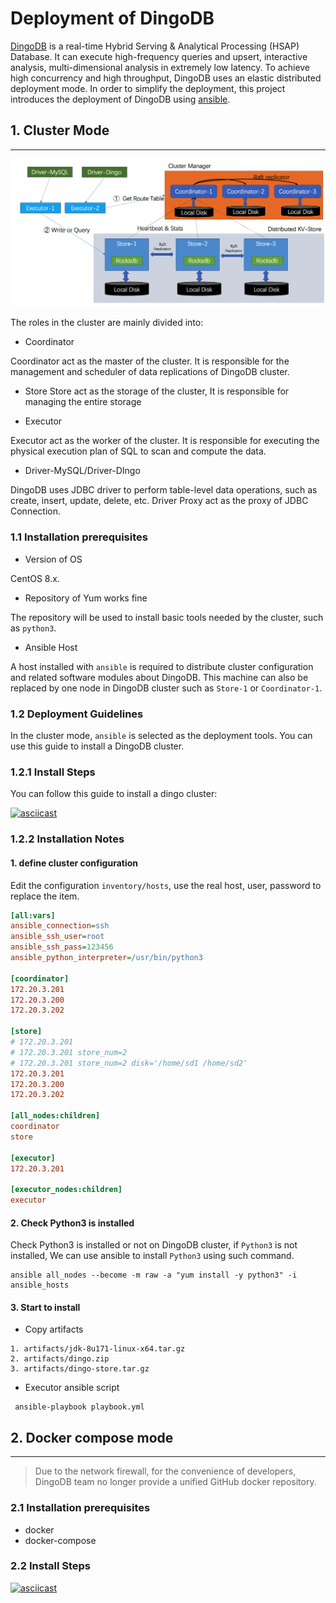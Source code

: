 # Deployment of DingoDB
[DingoDB](https://github.com/dingodb/dingo) is a real-time Hybrid Serving & Analytical Processing (HSAP) Database. It can execute high-frequency queries and upsert, interactive analysis, multi-dimensional analysis in extremely low latency. To achieve high concurrency and high throughput, DingoDB uses an elastic distributed deployment mode.
In order to simplify the deployment, this project introduces the deployment of DingoDB using [ansible](https://www.ansible.com/).

## 1. Cluster Mode

----

![Physical Topology about DingoDB](./refer/cluster_topology.png)

The roles in the cluster are mainly divided into:

- Coordinator

Coordinator act as the master of the cluster. It is responsible for the management and scheduler of data replications of DingoDB cluster.

- Store
Store act as the storage of the cluster,  It is responsible for managing the entire storage

- Executor

Executor act as the worker of the cluster. It is responsible for executing the physical execution plan of  SQL to scan and compute the data.

- Driver-MySQL/Driver-DIngo

DingoDB uses JDBC driver to perform table-level data operations, such as create, insert, update, delete, etc. Driver Proxy act as the proxy of JDBC Connection.
### 1.1 Installation prerequisites

- Version of OS

CentOS 8.x.

- Repository of Yum works fine

The repository will be used to install basic tools needed by the cluster, such as `python3`.

- Ansible Host

A host installed with `ansible` is required to  distribute cluster configuration and related software modules about DingoDB. This machine can also be replaced by one node in DingoDB cluster such as `Store-1` or `Coordinator-1`.

### 1.2 Deployment Guidelines

In the cluster mode, `ansible` is selected as the deployment tools. You can use this guide to install a DingoDB cluster.


### 1.2.1 Install Steps

You can follow this guide to install a dingo cluster:

[![asciicast](https://asciinema.org/a/kpqwIfdN2NcyUIqHC5RJrmMjK.svg)](https://asciinema.org/a/kpqwIfdN2NcyUIqHC5RJrmMjK)

### 1.2.2 Installation Notes

#### 1. define cluster configuration

Edit the configuration `inventory/hosts`, use the real host, user, password to replace the item.

```cfg
[all:vars]
ansible_connection=ssh
ansible_ssh_user=root
ansible_ssh_pass=123456
ansible_python_interpreter=/usr/bin/python3

[coordinator]
172.20.3.201 
172.20.3.200
172.20.3.202

[store]
# 172.20.3.201
# 172.20.3.201 store_num=2 
# 172.20.3.201 store_num=2 disk='/home/sd1 /home/sd2'
172.20.3.201
172.20.3.200 
172.20.3.202

[all_nodes:children]
coordinator
store

[executor]
172.20.3.201

[executor_nodes:children]
executor

```

#### 2. Check Python3 is installed

Check Python3 is installed or not on DingoDB cluster, if `Python3` is not installed, We can use ansible to install `Python3` using such command.

```shell
ansible all_nodes --become -m raw -a "yum install -y python3" -i ansible_hosts
```

#### 3. Start to install

- Copy artifacts 

```
1. artifacts/jdk-8u171-linux-x64.tar.gz
2. artifacts/dingo.zip
3. artifacts/dingo-store.tar.gz
```

- Executor ansible script

```shell
 ansible-playbook playbook.yml
```



## 2. Docker compose mode

----

> Due to the network firewall, for the convenience of developers, DingoDB team no longer provide a unified GitHub docker repository.

### 2.1 Installation prerequisites

- docker
- docker-compose

### 2.2 Install Steps

[![asciicast](https://asciinema.org/a/J2BENeRd6yJoDVDfgfDFk7fao.svg)](https://asciinema.org/a/J2BENeRd6yJoDVDfgfDFk7fao)
